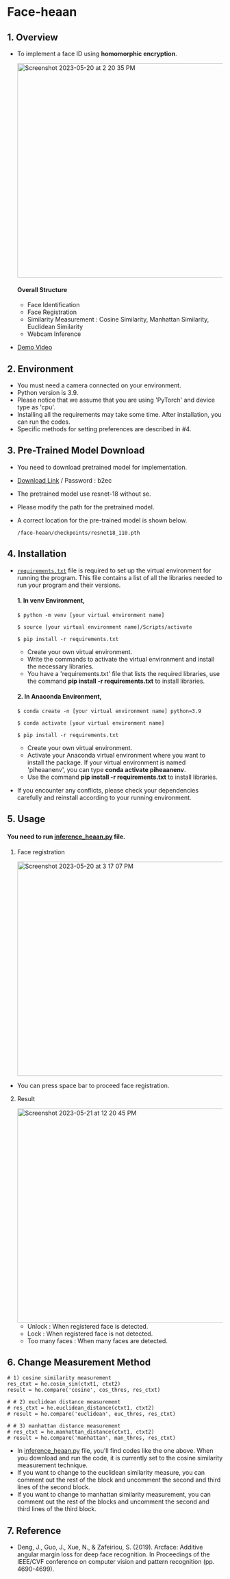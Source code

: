 # Face-heaan


## 1. Overview
- To implement a face ID using **homomorphic encryption**.

  <img width="500" alt="Screenshot 2023-05-20 at 2 20 35 PM" src="https://github.com/jeewonkimm2/Face-heaan/assets/108987773/553ff032-7d6f-4385-ac0f-022e70f9a9f2">
  
  #### Overall Structure
  
    - Face Identification
    - Face Registration
    - Similarity Measurement : Cosine Similarity, Manhattan Similarity, Euclidean Similarity
    - Webcam Inference

- [Demo Video][link3]


## 2. Environment

- You must need a camera connected on your environment.
- Python version is 3.9.
- Please notice that we assume that you are using 'PyTorch' and device type as 'cpu'.
- Installing all the requirements may take some time. After installation, you can run the codes.
- Specific methods for setting preferences are described in #4.

## 3. Pre-Trained Model Download

- You need to download pretrained model for implementation.
- [Download Link][link2] / Password : b2ec
- The pretrained model use resnet-18 without se.
- Please modify the path for the pretrained model.
- A correct location for the pre-trained model is shown below.

  ```
  /face-heaan/checkpoints/resnet18_110.pth
  ```

## 4. Installation

- [```requirements.txt```][link1] file is required to set up the virtual environment for running the program. This file contains a list of all the libraries needed to run your program and their versions. 

  #### 1. In **venv** Environment,

  ```
  $ python -m venv [your virtual environment name]

  $ source [your virtual environment name]/Scripts/activate

  $ pip install -r requirements.txt
  ```
  - Create your own virtual environment.
  - Write the commands to activate the virtual environment and install the necessary libraries.
  - You have a 'requirements.txt' file that lists the required libraries, use the command **pip install -r requirements.txt** to install libraries.

  #### 2. In **Anaconda** Environment,

  ```
  $ conda create -n [your virtual environment name] python=3.9
  
  $ conda activate [your virtual environment name]

  $ pip install -r requirements.txt
  ```

  - Create your own virtual environment.
  - Activate your Anaconda virtual environment where you want to install the package. If your virtual environment is named 'piheaanenv', you can type **conda activate piheaanenv**.
  - Use the command **pip install -r requirements.txt** to install libraries.


-  If you encounter any conflicts, please check your dependencies carefully and reinstall according to your running environment.


## 5. Usage

#### You need to run [inference_heaan.py][link] file.

1. Face registration

    <img width="500" alt="Screenshot 2023-05-20 at 3 17 07 PM" src="https://github.com/jeewonkimm2/Face-heaan/assets/108987773/074278df-d377-4c17-ada4-47653d4fc559">
  
  - You can press space bar to proceed face registration.

2. Result

    <img width="500" alt="Screenshot 2023-05-21 at 12 20 45 PM" src="https://github.com/jeewonkimm2/Face-heaan/assets/108987773/771b3c62-d1d4-46cc-bccd-572e69e50dbf">

    - Unlock : When registered face is detected.
    - Lock : When registered face is not detected.
    - Too many faces : When many faces are detected.


## 6. Change Measurement Method

```
# 1) cosine similarity measurement
res_ctxt = he.cosin_sim(ctxt1, ctxt2)
result = he.compare('cosine', cos_thres, res_ctxt)

# # 2) euclidean distance measurement
# res_ctxt = he.euclidean_distance(ctxt1, ctxt2)
# result = he.compare('euclidean', euc_thres, res_ctxt)

# # 3) manhattan distance measurement
# res_ctxt = he.manhattan_distance(ctxt1, ctxt2)
# result = he.compare('manhattan', man_thres, res_ctxt)
```

- In [inference_heaan.py][link] file, you'll find codes like the one above. When you download and run the code, it is currently set to the cosine similarity measurement technique.
- If you want to change to the euclidean similarity measure, you can comment out the rest of the block and uncomment the second and third lines of the second block.
- If you want to change to manhattan similarity measurement, you can comment out the rest of the blocks and uncomment the second and third lines of the third block.



## 7. Reference

- Deng, J., Guo, J., Xue, N., & Zafeiriou, S. (2019). Arcface: Additive angular margin loss for deep face recognition. In Proceedings of the IEEE/CVF conference on computer vision and pattern recognition (pp. 4690-4699).


[link]: https://github.com/jeewonkimm2/Face-heaan/blob/main/inference_heaan.py
[link1]: https://github.com/jeewonkimm2/Face-heaan/blob/main/requirements.txt
[link2]: https://pan.baidu.com/s/1tFEX0yjUq3srop378Z1WMA
[link3]: https://youtu.be/k0vf9HcV2Nw
